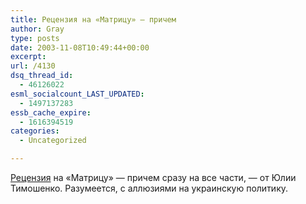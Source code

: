 ```yaml
---
title: Рецензия на «Матрицу» — причем
author: Gray
type: posts
date: 2003-11-08T10:49:44+00:00
excerpt:
url: /4130
dsq_thread_id:
  - 46126022
esml_socialcount_LAST_UPDATED:
  - 1497137283
essb_cache_expire:
  - 1616394519
categories:
  - Uncategorized

---
```








<a href="http://www.tymoshenko.com.ua/ukr/news/press/show/1277/" target="_blank">Рецензия</a> на &#171;Матрицу&#187; &#8212; причем сразу на все части, &#8212; от Юлии Тимошенко. Разумеется, с аллюзиями на украинскую политику.